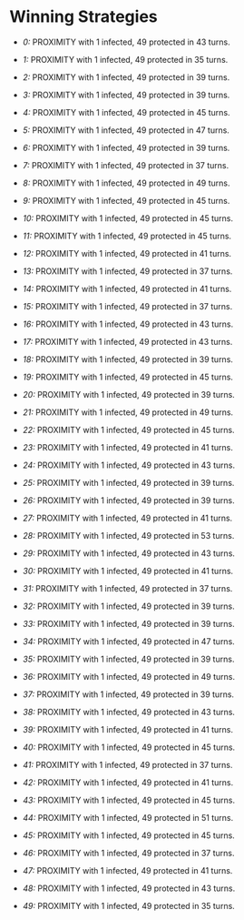 # Winning Strategies

* _0:_ PROXIMITY with 1 infected, 49 protected in 43 turns.


* _1:_ PROXIMITY with 1 infected, 49 protected in 35 turns.


* _2:_ PROXIMITY with 1 infected, 49 protected in 39 turns.


* _3:_ PROXIMITY with 1 infected, 49 protected in 39 turns.


* _4:_ PROXIMITY with 1 infected, 49 protected in 45 turns.


* _5:_ PROXIMITY with 1 infected, 49 protected in 47 turns.


* _6:_ PROXIMITY with 1 infected, 49 protected in 39 turns.


* _7:_ PROXIMITY with 1 infected, 49 protected in 37 turns.


* _8:_ PROXIMITY with 1 infected, 49 protected in 49 turns.


* _9:_ PROXIMITY with 1 infected, 49 protected in 45 turns.


* _10:_ PROXIMITY with 1 infected, 49 protected in 45 turns.


* _11:_ PROXIMITY with 1 infected, 49 protected in 45 turns.


* _12:_ PROXIMITY with 1 infected, 49 protected in 41 turns.


* _13:_ PROXIMITY with 1 infected, 49 protected in 37 turns.


* _14:_ PROXIMITY with 1 infected, 49 protected in 41 turns.


* _15:_ PROXIMITY with 1 infected, 49 protected in 37 turns.


* _16:_ PROXIMITY with 1 infected, 49 protected in 43 turns.


* _17:_ PROXIMITY with 1 infected, 49 protected in 43 turns.


* _18:_ PROXIMITY with 1 infected, 49 protected in 39 turns.


* _19:_ PROXIMITY with 1 infected, 49 protected in 45 turns.


* _20:_ PROXIMITY with 1 infected, 49 protected in 39 turns.


* _21:_ PROXIMITY with 1 infected, 49 protected in 49 turns.


* _22:_ PROXIMITY with 1 infected, 49 protected in 45 turns.


* _23:_ PROXIMITY with 1 infected, 49 protected in 41 turns.


* _24:_ PROXIMITY with 1 infected, 49 protected in 43 turns.


* _25:_ PROXIMITY with 1 infected, 49 protected in 39 turns.


* _26:_ PROXIMITY with 1 infected, 49 protected in 39 turns.


* _27:_ PROXIMITY with 1 infected, 49 protected in 41 turns.


* _28:_ PROXIMITY with 1 infected, 49 protected in 53 turns.


* _29:_ PROXIMITY with 1 infected, 49 protected in 43 turns.


* _30:_ PROXIMITY with 1 infected, 49 protected in 41 turns.


* _31:_ PROXIMITY with 1 infected, 49 protected in 37 turns.


* _32:_ PROXIMITY with 1 infected, 49 protected in 39 turns.


* _33:_ PROXIMITY with 1 infected, 49 protected in 39 turns.


* _34:_ PROXIMITY with 1 infected, 49 protected in 47 turns.


* _35:_ PROXIMITY with 1 infected, 49 protected in 39 turns.


* _36:_ PROXIMITY with 1 infected, 49 protected in 49 turns.


* _37:_ PROXIMITY with 1 infected, 49 protected in 39 turns.


* _38:_ PROXIMITY with 1 infected, 49 protected in 43 turns.


* _39:_ PROXIMITY with 1 infected, 49 protected in 41 turns.


* _40:_ PROXIMITY with 1 infected, 49 protected in 45 turns.


* _41:_ PROXIMITY with 1 infected, 49 protected in 37 turns.


* _42:_ PROXIMITY with 1 infected, 49 protected in 41 turns.


* _43:_ PROXIMITY with 1 infected, 49 protected in 45 turns.


* _44:_ PROXIMITY with 1 infected, 49 protected in 51 turns.


* _45:_ PROXIMITY with 1 infected, 49 protected in 45 turns.


* _46:_ PROXIMITY with 1 infected, 49 protected in 37 turns.


* _47:_ PROXIMITY with 1 infected, 49 protected in 41 turns.


* _48:_ PROXIMITY with 1 infected, 49 protected in 43 turns.


* _49:_ PROXIMITY with 1 infected, 49 protected in 35 turns.



